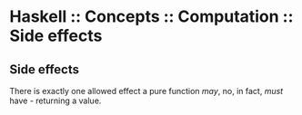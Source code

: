 # Haskell :: Concepts :: Computation :: Side effects

## Side effects

There is exactly one allowed effect a pure function *may*, no, in fact, *must* have - returning a value.
